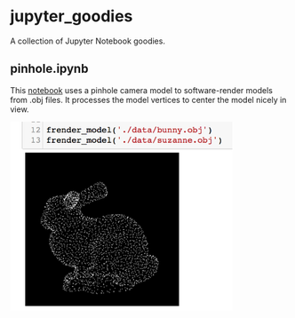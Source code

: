 # jupyter_goodies
A collection of Jupyter Notebook goodies.

## pinhole.ipynb
This [notebook](pinhole.ipynb) uses a pinhole camera model to software-render models from .obj files. It processes the model vertices to center the model nicely in view. 

<img src="screen/pinhole_bunny.png" width="400">
